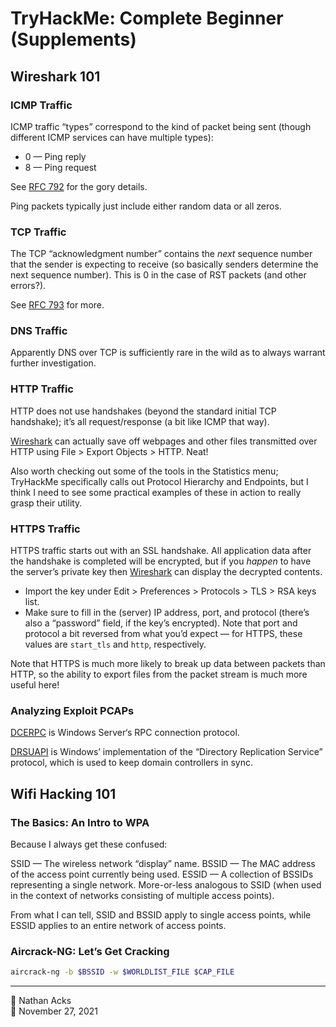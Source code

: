 # TryHackMe: Complete Beginner (Supplements)

## Wireshark 101

### ICMP Traffic

ICMP traffic “types” correspond to the kind of packet being sent (though different ICMP services can have multiple types):

* 0 — Ping reply
* 8 — Ping request

See [RFC 792](https://datatracker.ietf.org/doc/html/rfc792) for the gory details.

Ping packets typically just include either random data or all zeros.

### TCP Traffic

The TCP “acknowledgment number” contains the *next* sequence number that the sender is expecting to receive (so basically senders determine the next sequence number). This is 0 in the case of RST packets (and other errors?).

See [RFC 793](https://datatracker.ietf.org/doc/html/rfc793) for more.

### DNS Traffic

Apparently DNS over TCP is sufficiently rare in the wild as to always warrant further investigation.

### HTTP Traffic

HTTP does not use handshakes (beyond the standard initial TCP handshake); it’s all request/response (a bit like ICMP that way).

[Wireshark](../notes/kerbrute.md) can actually save off webpages and other files transmitted over HTTP using File > Export Objects > HTTP. Neat!

Also worth checking out some of the tools in the Statistics menu; TryHackMe specifically calls out Protocol Hierarchy and Endpoints, but I think I need to see some practical examples of these in action to really grasp their utility.

### HTTPS Traffic

HTTPS traffic starts out with an SSL handshake. All application data after the handshake is completed will be encrypted, but if you *happen* to have the server’s private key then [Wireshark](../notes/kerbrute.md) can display the decrypted contents.

* Import the key under Edit > Preferences > Protocols > TLS > RSA keys list.
* Make sure to fill in the (server) IP address, port, and protocol (there’s also a “password” field, if the key’s encrypted). Note that port and protocol a bit reversed from what you’d expect — for HTTPS, these values are `start_tls` and `http`, respectively.

Note that HTTPS is much more likely to break up data between packets than HTTP, so the ability to export files from the packet stream is much more useful here!

### Analyzing Exploit PCAPs

[DCERPC](https://en.wikipedia.org/wiki/DCE/RPC) is Windows Server‘s RPC connection protocol.

[DRSUAPI](https://wiki.samba.org/index.php/DRSUAPI) is Windows’ implementation of the “Directory Replication Service” protocol, which is used to keep domain controllers in sync.

## Wifi Hacking 101

### The Basics: An Intro to WPA

Because I always get these confused:

SSID — The wireless network “display” name.
BSSID — The MAC address of the access point currently being used.
ESSID — A collection of BSSIDs representing a single network. More-or-less analogous to SSID (when used in the context of networks consisting of multiple access points).

From what I can tell, SSID and BSSID apply to single access points, while ESSID applies to an entire network of access points.

### Aircrack-NG: Let’s Get Cracking

```bash
aircrack-ng -b $BSSID -w $WORLDLIST_FILE $CAP_FILE
```

- - - -

<span aria-hidden="true">👤</span> Nathan Acks  
<span aria-hidden="true">📅</span> November 27, 2021
